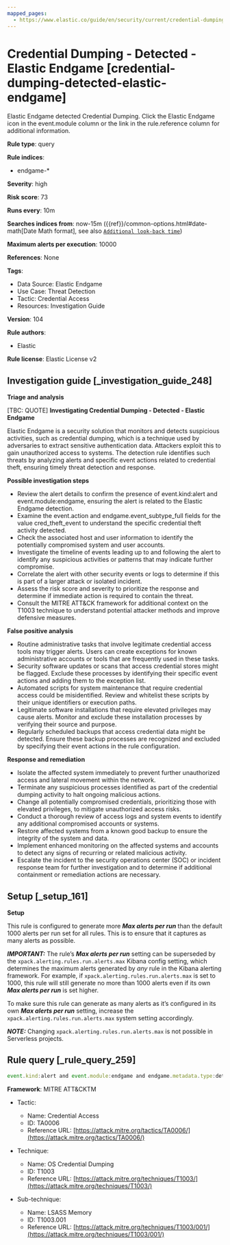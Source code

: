 ```yaml
---
mapped_pages:
  - https://www.elastic.co/guide/en/security/current/credential-dumping-detected-elastic-endgame.html
---
```


# Credential Dumping - Detected - Elastic Endgame [credential-dumping-detected-elastic-endgame]

Elastic Endgame detected Credential Dumping. Click the Elastic Endgame icon in the event.module column or the link in the rule.reference column for additional information.

**Rule type**: query

**Rule indices**:

* endgame-*

**Severity**: high

**Risk score**: 73

**Runs every**: 10m

**Searches indices from**: now-15m ({{ref}}/common-options.html#date-math[Date Math format], see also [`Additional look-back time`](docs-content://solutions/security/detect-and-alert/create-detection-rule.md#rule-schedule))

**Maximum alerts per execution**: 10000

**References**: None

**Tags**:

* Data Source: Elastic Endgame
* Use Case: Threat Detection
* Tactic: Credential Access
* Resources: Investigation Guide

**Version**: 104

**Rule authors**:

* Elastic

**Rule license**: Elastic License v2

## Investigation guide [_investigation_guide_248]

**Triage and analysis**

[TBC: QUOTE]
**Investigating Credential Dumping - Detected - Elastic Endgame**

Elastic Endgame is a security solution that monitors and detects suspicious activities, such as credential dumping, which is a technique used by adversaries to extract sensitive authentication data. Attackers exploit this to gain unauthorized access to systems. The detection rule identifies such threats by analyzing alerts and specific event actions related to credential theft, ensuring timely threat detection and response.

**Possible investigation steps**

* Review the alert details to confirm the presence of event.kind:alert and event.module:endgame, ensuring the alert is related to the Elastic Endgame detection.
* Examine the event.action and endgame.event_subtype_full fields for the value cred_theft_event to understand the specific credential theft activity detected.
* Check the associated host and user information to identify the potentially compromised system and user accounts.
* Investigate the timeline of events leading up to and following the alert to identify any suspicious activities or patterns that may indicate further compromise.
* Correlate the alert with other security events or logs to determine if this is part of a larger attack or isolated incident.
* Assess the risk score and severity to prioritize the response and determine if immediate action is required to contain the threat.
* Consult the MITRE ATT&CK framework for additional context on the T1003 technique to understand potential attacker methods and improve defensive measures.

**False positive analysis**

* Routine administrative tasks that involve legitimate credential access tools may trigger alerts. Users can create exceptions for known administrative accounts or tools that are frequently used in these tasks.
* Security software updates or scans that access credential stores might be flagged. Exclude these processes by identifying their specific event actions and adding them to the exception list.
* Automated scripts for system maintenance that require credential access could be misidentified. Review and whitelist these scripts by their unique identifiers or execution paths.
* Legitimate software installations that require elevated privileges may cause alerts. Monitor and exclude these installation processes by verifying their source and purpose.
* Regularly scheduled backups that access credential data might be detected. Ensure these backup processes are recognized and excluded by specifying their event actions in the rule configuration.

**Response and remediation**

* Isolate the affected system immediately to prevent further unauthorized access and lateral movement within the network.
* Terminate any suspicious processes identified as part of the credential dumping activity to halt ongoing malicious actions.
* Change all potentially compromised credentials, prioritizing those with elevated privileges, to mitigate unauthorized access risks.
* Conduct a thorough review of access logs and system events to identify any additional compromised accounts or systems.
* Restore affected systems from a known good backup to ensure the integrity of the system and data.
* Implement enhanced monitoring on the affected systems and accounts to detect any signs of recurring or related malicious activity.
* Escalate the incident to the security operations center (SOC) or incident response team for further investigation and to determine if additional containment or remediation actions are necessary.


## Setup [_setup_161]

**Setup**

This rule is configured to generate more ***Max alerts per run*** than the default 1000 alerts per run set for all rules. This is to ensure that it captures as many alerts as possible.

***IMPORTANT:*** The rule’s ***Max alerts per run*** setting can be superseded by the `xpack.alerting.rules.run.alerts.max` Kibana config setting, which determines the maximum alerts generated by *any* rule in the Kibana alerting framework. For example, if `xpack.alerting.rules.run.alerts.max` is set to 1000, this rule will still generate no more than 1000 alerts even if its own ***Max alerts per run*** is set higher.

To make sure this rule can generate as many alerts as it’s configured in its own ***Max alerts per run*** setting, increase the `xpack.alerting.rules.run.alerts.max` system setting accordingly.

***NOTE:*** Changing `xpack.alerting.rules.run.alerts.max` is not possible in Serverless projects.


## Rule query [_rule_query_259]

```js
event.kind:alert and event.module:endgame and endgame.metadata.type:detection and (event.action:cred_theft_event or endgame.event_subtype_full:cred_theft_event)
```

**Framework**: MITRE ATT&CKTM

* Tactic:

    * Name: Credential Access
    * ID: TA0006
    * Reference URL: [https://attack.mitre.org/tactics/TA0006/](https://attack.mitre.org/tactics/TA0006/)

* Technique:

    * Name: OS Credential Dumping
    * ID: T1003
    * Reference URL: [https://attack.mitre.org/techniques/T1003/](https://attack.mitre.org/techniques/T1003/)

* Sub-technique:

    * Name: LSASS Memory
    * ID: T1003.001
    * Reference URL: [https://attack.mitre.org/techniques/T1003/001/](https://attack.mitre.org/techniques/T1003/001/)



